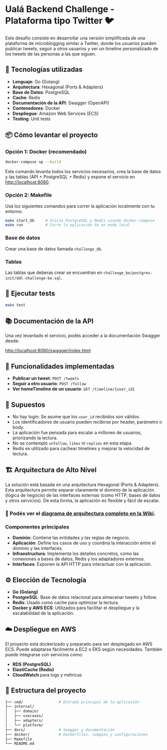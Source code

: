 # Ualá Backend Challenge - Plataforma tipo Twitter 🐦

Este desafío consiste en desarrollar una versión simplificada de una plataforma de microblogging similar a Twitter, donde los usuarios pueden publicar tweets, seguir a otros usuarios y ver un timeline personalizado de los tweets de las personas a las que siguen.

## 🧩 Tecnologías utilizadas

- **Lenguaje**: Go (Golang)
- **Arquitectura**: Hexagonal (Ports & Adapters)
- **Base de Datos**: PostgreSQL
- **Cache**: Redis
- **Documentación de la API**: Swagger (OpenAPI)
- **Contenedores**: Docker
- **Despliegue**: Amazon Web Services (ECS)
- **Testing**: Unit tests

## 📦 Cómo levantar el proyecto

### Opción 1: Docker (recomendado)

```bash
docker-compose up --build
```

Este comando levanta todos los servicios necesarios, crea la base de datos y las tablas (API + PostgreSQL + Redis) y expone el servicio en [http://localhost:8080](http://localhost:8080).

### Opción 2: Makefile

Usá los siguientes comandos para correr la aplicación localmente con tu entorno:

```bash
make start_db     # Inicia PostgreSQL y Redis usando docker-compose
make run          # Corre la aplicación Go en modo local
```

### Base de datos

Crear una base de datos llamada `challenge_db`.

### Tablas

Las tablas que deberas crear se encuentran en `challenge_be/postgres-init/ddl-challenge-be.sql`.

## 🧪 Ejecutar tests

```bash
make test
```

## 📚 Documentación de la API

Una vez levantado el servicio, podés acceder a la documentación Swagger desde:

[http://localhost:8080/swagger/index.html](http://localhost:8080/swagger/index.html)

## 🚀 Funcionalidades implementadas

- **Publicar un tweet**: `POST /tweets`
- **Seguir a otro usuario**: `POST /follow`
- **Ver homeTimeline de un usuario**: `GET /timeline/{user_id}`

## 📌 Supuestos

- No hay login: Se asume que los `user_id` recibidos son válidos.
- Los identificadores de usuario pueden recibirse por header, parámetro o body.
- La aplicación fue pensada para escalar a millones de usuarios, priorizando la lectura.
- No se contempló `unfollow`, `likes` ni `replies` en esta etapa.
- Redis es utilizado para cachear timelines y mejorar la velocidad de lectura.

## 🏗️ Arquitectura de Alto Nivel

La solución está basada en una arquitectura Hexagonal (Ports & Adapters). Esta arquitectura permite separar claramente el dominio de la aplicación (lógica de negocio) de las interfaces externas (como HTTP, bases de datos y otros servicios). De esta forma, la aplicación es flexible y fácil de escalar.

###  🔎 Podés ver el [diagrama de arquitectura completo en la Wiki](https://github.com/Alejandraarrieta/challenge_be/wiki).

### Componentes principales

- **Dominio**: Contiene las entidades y las reglas de negocio.
- **Aplicación**: Define los casos de uso y coordina la interacción entre el dominio y las interfaces.
- **Infraestructura**: Implementa los detalles concretos, como las conexiones a bases de datos, Redis y los adaptadores externos.
- **Interfaces**: Exponen la API HTTP para interactuar con la aplicación.

## ⚙️ Elección de Tecnología

- **Go (Golang)**
- **PostgreSQL**: Base de datos relacional para almacenar tweets y follow.
- **Redis**: Usado como cache para optimizar la lectura.
- **Docker y AWS ECS**: Utilizados para facilitar el despliegue y la escalabilidad de la aplicación.

## ☁️ Despliegue en AWS

El proyecto está dockerizado y preparado para ser desplegado en AWS ECS. Puede adaptarse fácilmente a EC2 o EKS según necesidades. También puede integrarse con servicios como:

- **RDS (PostgreSQL)**
- **ElastiCache (Redis)**
- **CloudWatch** para logs y métricas

## 📂 Estructura del proyecto

```bash
├── cmd/                # Entrada principal de la aplicación
├── internal/
│   ├── domain/         
│   ├── usecases/       
│   ├── adapters/       
│   └── platform/       
├── docs/               # Swagger y documentación
├── docker/             # Dockerfiles, compose y configuraciones
├── Makefile
└── README.md
```
